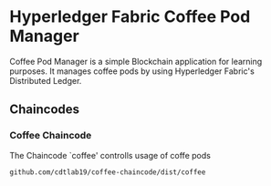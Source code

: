 # Hyperledger Fabric Coffee Pod Manager

Coffee Pod Manager is a simple Blockchain application for learning purposes. It manages coffee pods by using Hyperledger Fabric's Distributed Ledger.

## Chaincodes

### Coffee Chaincode

The Chaincode `coffee' controlls usage of coffe pods

    github.com/cdtlab19/coffee-chaincode/dist/coffee
